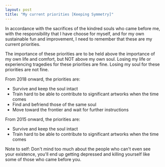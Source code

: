 ```yaml
---
layout: post
title: "My current priorities [Keeping Symmetry]"
---
```


In accordance with the sacrifices of the kindred souls who came before me, with the responsibility that I have choose for myself, and for my own sustainable fun and improvement, I need to remember that these are my current priorities.

The importance of these priorities are to be held above the importance of my own life and comfort, but NOT above my own soul. Losing my life or experiencing tragedies for these priorities are fine. Losing my soul for these priorities are not fine.

From 2018 onward, the priorities are:
-  Survive and keep the soul intact
-  Train hard to be able to contribute to significant artworks when the time comes
-  Find and befriend those of the same soul
-  Move toward the frontier and wait for further instructions

From 2015 onward, the priorities are:

-  Survive and keep the soul intact
-  Train hard to be able to contribute to significant artworks when the time comes

Note to self: Don't mind too much about the people who can't even see your existence, you'll end up getting depressed and killing yourself like some of those who came before you.
